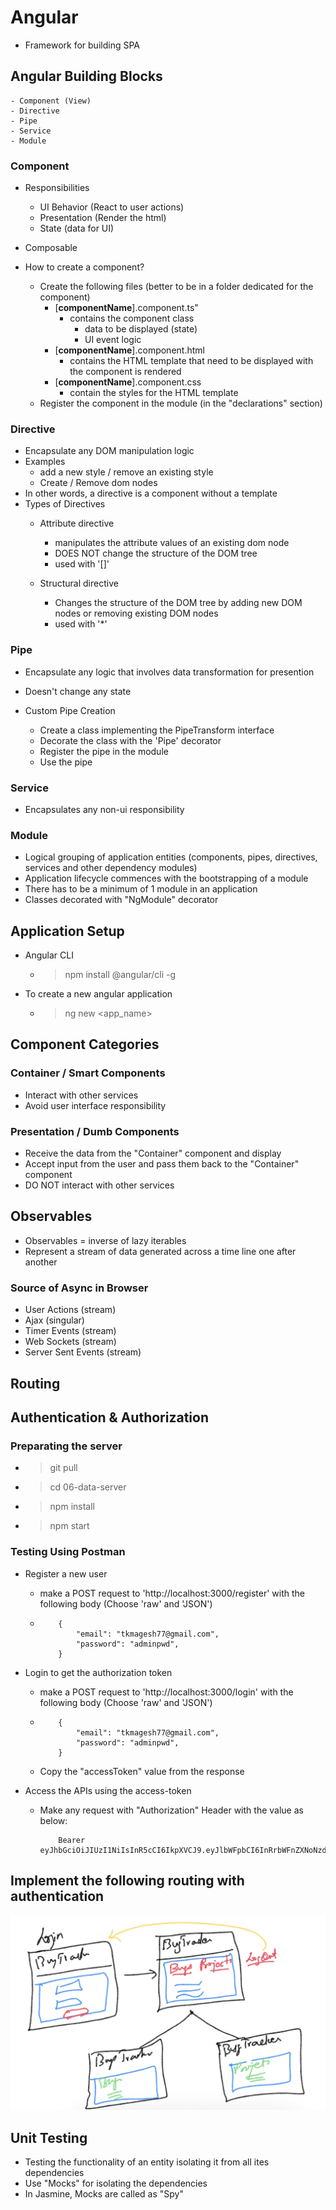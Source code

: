 # Angular #
- Framework for building SPA

## Angular Building Blocks ##
    - Component (View)
    - Directive
    - Pipe
    - Service
    - Module

### Component ###
- Responsibilities
    - UI Behavior (React to user actions)
    - Presentation (Render the html)
    - State (data for UI)
- Composable

- How to create a component?
    - Create the following files (better to be in a folder dedicated for the component)
        - [**componentName**].component.ts"
            - contains the component class
                - data to be displayed (state)
                - UI event logic
        - [**componentName**].component.html
            - contains the HTML template that need to be displayed with the component is rendered
        - [**componentName**].component.css
            - contain the styles for the HTML template
    - Register the component in the module (in the "declarations" section)

### Directive ###
- Encapsulate any DOM manipulation logic
- Examples
    - add a new style / remove an existing style
    - Create / Remove dom nodes
- In other words, a directive is a component without a template
- Types of Directives
    - Attribute directive
        - manipulates the attribute values of an existing dom node
        - DOES NOT change the structure of the DOM tree
        - used with '[]'

    - Structural directive
        - Changes the structure of the DOM tree by adding new DOM nodes or removing existing DOM nodes
        - used with '*'

### Pipe ###
- Encapsulate any logic that involves data transformation for presention
- Doesn't change any state

- Custom Pipe Creation
    - Create a class implementing the PipeTransform interface
    - Decorate the class with the 'Pipe' decorator
    - Register the pipe in the module
    - Use the pipe


### Service ###
- Encapsulates any non-ui responsibility

### Module ###
- Logical grouping of application entities (components, pipes, directives, services and other dependency modules)
- Application lifecycle commences with the bootstrapping of a module
- There has to be a minimum of 1 module in an application
- Classes decorated with "NgModule" decorator

## Application Setup ##
- Angular CLI
    - > npm install @angular/cli -g

- To create a new angular application
    - > ng new <app_name>


## Component Categories ##
### Container / Smart Components ###
- Interact with other services
- Avoid user interface responsibility

### Presentation / Dumb Components ###
- Receive the data from the "Container" component and display
- Accept input from the user and pass them back to the "Container" component
- DO NOT interact with other services

## Observables ##
- Observables = inverse of lazy iterables
- Represent a stream of data generated across a time line one after another

### Source of Async in Browser ###
- User Actions (stream)
- Ajax (singular)
- Timer Events (stream)
- Web Sockets (stream)
- Server Sent Events (stream)

## Routing ##


## Authentication & Authorization ##
### Preparating the server ###
- > git pull 
- > cd 06-data-server
- > npm install
- > npm start

### Testing Using Postman ###
- Register a new user
    - make a POST request to 'http://localhost:3000/register' with the following body (Choose 'raw' and 'JSON')
    - 
        ```
            {
                "email": "tkmagesh77@gmail.com",
                "password": "adminpwd",
            }
        ```
- Login to get the authorization token
    - make a POST request to 'http://localhost:3000/login' with the following body (Choose 'raw' and 'JSON')
    - 
        ```
            {
                "email": "tkmagesh77@gmail.com",
                "password": "adminpwd",
            }
        ```
    - Copy the "accessToken" value from the response

- Access the APIs using the access-token
    - Make any request with "Authorization" Header with the value as below:
        ```
            Bearer eyJhbGciOiJIUzI1NiIsInR5cCI6IkpXVCJ9.eyJlbWFpbCI6InRrbWFnZXNoNzdAZ21haWwuY29tIiwiaWF0IjoxNjkxNTg4OTQ4LCJleHAiOjE2OTE1OTI1NDgsInN1YiI6IjIifQ.4DK52ULeFP014uTG5CAoUWAciGfNAYBgIb2F38mRir8
        ```

## Implement the following routing with authentication ##
![image routing](./bugtracker-routing.png)

## Unit Testing ##
- Testing the functionality of an entity isolating it from all ites dependencies
- Use "Mocks" for isolating the dependencies
- In Jasmine, Mocks are called as "Spy"
